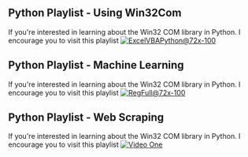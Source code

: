 ## Python Playlist - Using Win32Com

If you're interested in learning about the Win32 COM library in Python. I encourage you to visit this playlist [![ExcelVBAPython@72x-100](https://user-images.githubusercontent.com/21281964/55301969-fd19de00-53f3-11e9-9117-f57a50382a78.png)](https://www.youtube.com/watch?v=Jd2PtDV5mL0)

## Python Playlist - Machine Learning

If you're interested in learning about the Win32 COM library in Python. I encourage you to visit this playlist [![RegFull@72x-100](https://user-images.githubusercontent.com/21281964/55301881-a8766300-53f3-11e9-8c6b-75f662ec78f0.png)](https://www.youtube.com/playlist?list=PLcFcktZ0wnNk4sncjZodAmLgWyTE9hXlS)

## Python Playlist - Web Scraping

If you're interested in learning about the Win32 COM library in Python. I encourage you to visit this playlist [![Video One](http://img.youtube.com/vi/Jd2PtDV5mL0/0.jpg)](https://www.youtube.com/playlist?list=PLcFcktZ0wnNkOo9FQ2wrDcsV0jYqEYu1z)

